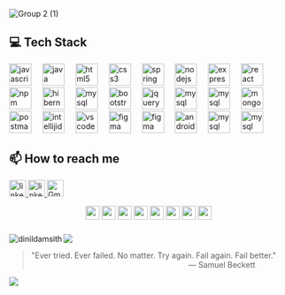 ![Group 2 (1)](https://github.com/user-attachments/assets/f379b58e-1386-4d35-9cbd-b9bd1d429829)


<h2 align="left">💻 Tech Stack</h2>

<div align="left">
  <img src="https://skillicons.dev/icons?i=js" height="40"alt="javascript logo"  />
  <img width="12" />
<!--    <img src="https://skillicons.dev/icons?i=py" height="40"alt="javascript logo"  />
  <img width="12" /> -->
  <img src="https://skillicons.dev/icons?i=java" height="40" alt="java logo"  />
  <img width="12" />
  <img src="https://skillicons.dev/icons?i=html" height="40" alt="html5 logo"  />
  <img width="12" />
  <img src="https://skillicons.dev/icons?i=css" height="40" alt="css3 logo"  />
   <img width="12" />
    <img src="https://skillicons.dev/icons?i=spring" height="40" alt="spring logo"  />
  <img width="12" />
  <img src="https://skillicons.dev/icons?i=nodejs" height="40" alt="nodejs logo"  />
  <img width="12" />
  <img src="https://skillicons.dev/icons?i=express" height="40" alt="express logo"  />
  <img width="12" />
  <img src="https://skillicons.dev/icons?i=react" height="40" alt="react logo"  />
  <img width="12" />
  <img src="https://cdn.simpleicons.org/npm/CB3837" height="40" alt="npm logo"  />
  <img width="12" />
  <img src="https://skillicons.dev/icons?i=hibernate" height="40" alt="hibernate logo"  />
  <img width="12" />
    <img src="https://skillicons.dev/icons?i=redux" height="40" alt="mysql logo"  />
   <img width="12" />
  <img src="https://skillicons.dev/icons?i=bootstrap" height="40" alt="bootstrap logo"  />
  <img width="12" />
  <img src="https://skillicons.dev/icons?i=jquery" height="40" alt="jquery logo"  />
    <img width="12" />
    <img src="https://skillicons.dev/icons?i=mysql" height="40" alt="mysql logo"  />
  <img width="12" />
    <img src="https://skillicons.dev/icons?i=maven" height="40" alt="mysql logo"  />
  <img width="12" />
  <img src="https://skillicons.dev/icons?i=mongodb" height="40" alt="mongodb logo"  />
  <img width="12" />
  <img src="https://skillicons.dev/icons?i=postman" height="40" alt="postman logo"  />
  <img width="12" />
  <img src="https://skillicons.dev/icons?i=idea" height="40" alt="intellijidea logo"  />
  <img width="12" />
  <img src="https://skillicons.dev/icons?i=vscode" height="40" alt="vscode logo"  />
  <img width="12" />
  <img src="https://skillicons.dev/icons?i=figma" height="40" alt="figma logo"  />
    <img width="12" />
  <img src="https://skillicons.dev/icons?i=ps" height="40" alt="figma logo"  />
  <img width="12" />
  <img src="https://cdn.jsdelivr.net/gh/devicons/devicon/icons/androidstudio/androidstudio-original.svg" height="40" alt="androidstudio logo"  />
    <img width="12" />
    <img src="https://skillicons.dev/icons?i=git" height="40" alt="mysql logo"  />
  <img width="12" />
    <img src="https://skillicons.dev/icons?i=github" height="40" alt="mysql logo"  />

</div>





<h2 align="left">📫 How to reach me</h2>

<div align="left">
  
<a href="https://www.linkedin.com/in/dinil-damsith-0689a9290/">
  <img src="https://img.shields.io/static/v1?message=LinkedIn&logo=linkedin&label=&color=292e37&logoColor=white&labelColor=&style=for-the-badge" height="30" alt="linkedin logo"  />
  </a>

  <a href="https://dinildamsith.github.io/portfolio/">
  <img src="https://img.shields.io/static/v1?message=Dinil D.&logo=D&label=&color=292e37&logoColor=13f7d7&labelColor=&style=for-the-badge" height="30" alt="linkedin logo"  />
  </a>


<a href="mailto:dinildamsith52@gmail.com">
  <img src="https://img.shields.io/static/v1?message=Gmail&logo=gmail&label=&color=292e37&logoColor=&labelColor=&style=for-the-badge" height="30" alt="Gmail logo" />
</a>

</div>
<!-- dancy gifs -->
<p align="center"> 
<img src="https://media1.giphy.com/media/v1.Y2lkPTc5MGI3NjExdzl1bmV1M3NpMnFjdzR1Ym9sZ3NrMDA3NWdmMnBlaHZzanMzc2d6NSZlcD12MV9pbnRlcm5hbF9naWZfYnlfaWQmY3Q9Zw/Q40zmeFedhkbhISnwj/giphy.webp" width="25" height="25"/> 
<img src="https://stickercommunity.com/uploads/main/04-04-2021-13-45-29-abc2.webp" width="25" height="25"/> 
<img src="https://stickercommunity.com/uploads/main/04-04-2021-13-45-29-abc26.webp" width="25" height="25"/> 
<img src="https://stickercommunity.com/uploads/main/04-04-2021-13-45-29-abc3.webp" width="25" height="25"/>
  
<img src="https://media1.giphy.com/media/v1.Y2lkPTc5MGI3NjExbWI1ZzJlbXNkeGVsNXgya3ZhaDI2ZnhlamtkbzVydWh4NmE1b2ZmZiZlcD12MV9pbnRlcm5hbF9naWZfYnlfaWQmY3Q9Zw/qrwthQPPQrtEk/giphy.webp" width="25" height="25"/> 
<img src="https://media0.giphy.com/media/v1.Y2lkPTc5MGI3NjExOW53aHVkcnpudTVhZzV5ZnloZWl5d2d4NDhzaTI5djUwMTJkMWd6cCZlcD12MV9pbnRlcm5hbF9naWZfYnlfaWQmY3Q9Zw/3Owa0TWYqHi5RZYGql/giphy.webp" width="25" height="25"/> 
<img src="https://media2.giphy.com/media/v1.Y2lkPTc5MGI3NjExM3V2aDB5bGQwbG9rZG9kYmsxdGZsaWFhM2txdDBwZjNhMW9lem1vdCZlcD12MV9pbnRlcm5hbF9naWZfYnlfaWQmY3Q9Zw/10ECejNtM1GyRy/giphy.webp" width="25" height="25"/> 
<img src="https://emojis.slackmojis.com/emojis/images/1578512858/7452/danceydoge.gif" width="25" height="25"/>
</p>

###
<div align="left">
<p><img align="left" src="https://github-readme-stats.vercel.app/api/top-langs?username=dinildamsith&show_icons=true&theme=dark&locale=en&layout=compact" alt="dinildamsith" /></p>

![](https://github-readme-stats.vercel.app/api?username=dinildamsith&theme=dark&hide_border=false&include_all_commits=false&count_private=false)<br/>

</div>

> "Ever tried. Ever failed. No matter. Try again. Fail again. Fail better."  
> &emsp;&emsp;&emsp;&emsp;&emsp;&emsp;&emsp;&emsp;&emsp;&emsp;&emsp;&emsp;&emsp;&emsp;&emsp;&emsp;&emsp;&emsp;&emsp;&emsp; — Samuel Beckett



[![](https://visitcount.itsvg.in/api?id=dinildamsith&icon=0&color=0)](https://visitcount.itsvg.in)
